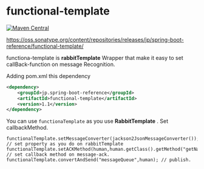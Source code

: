 # functional-template
[![Maven Central](https://maven-badges.herokuapp.com/maven-central/jp.spring-boot-reference/functional-template/badge.svg)](https://maven-badges.herokuapp.com/maven-central/jp.spring-boot-reference/functional-template)

https://oss.sonatype.org/content/repositories/releases/jp/spring-boot-reference/functional-template/

functiona-template is __rabbitTemplate__ Wrapper that make it easy to set callBack-function on message Recognition.

Adding pom.xml this dependency 
```xml
<dependency>
	<groupId>jp.spring-boot-reference</groupId>
	<artifactId>functional-template</artifactId>
	<version>1.1</version>
</dependency>
```


You can use `functionaTemplate` as you use __RabbitTemplate__ . 
Set callbackMethod.

```java:example
functionalTemplate.setMessageConverter(jackson2JsonMessageConverter()); // set property as you do on rabbitTemplate
functionalTemplate.setACKMethod(human,human.getClass().getMethod("getName")); // set callback method on message-ack.
functionalTemplate.convertAndSend("messageQueue",human); // publish. 
```
